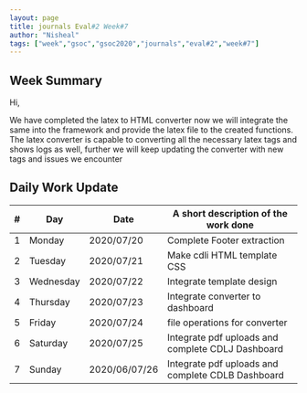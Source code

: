```yaml
---
layout: page
title: journals Eval#2 Week#7
author: "Nisheal"
tags: ["week","gsoc","gsoc2020","journals","eval#2","week#7"]
---
```


## Week Summary

Hi,

We have completed the latex to HTML converter now we will integrate the same into the framework and provide the latex file to the created functions.
The latex converter is capable to converting all the necessary latex tags and shows logs as well, further we will keep updating the converter with new tags and issues we encounter


## Daily Work Update

|\#|Day|Date|A short description of the work done|  
|---	|---	|---	|---	|  
|1   	| Monday 	|   2020/07/20	| Complete Footer extraction  	|  
|2   	| Tuesday  	|   2020/07/21	|  Make cdli HTML template CSS 	|  
|3   	| Wednesday  	|  2020/07/22 	|  Integrate template design 	|  
|4   	| Thursday  	|   2020/07/23	|  Integrate converter to dashboard 	|  
|5   	| Friday  	|   2020/07/24	| file operations for converter  	|  
|6   	| Saturday  	|   2020/07/25	|  Integrate pdf uploads and complete CDLJ Dashboard 	|  
|7   	| Sunday  	|   2020/06/07/26	|  Integrate pdf uploads and complete CDLB Dashboard	|  
